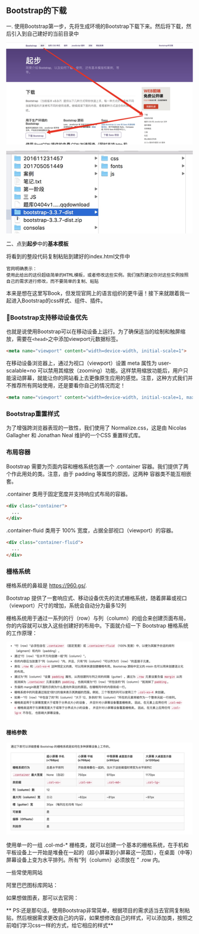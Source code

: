 ## Bootstrap的下载

一. 使用Bootstrap第一步，先将生成环境的Bootstrap下载下来。然后将下载，然后引入到自己建好的当前目录中

![](/jquery/01.png)
<br>



![](/jquery/03.jpg)





二、点到**起步**中的**基本模板**


将看到的整段代码复制粘贴到建好的index.html文件中

```
官网明确表示：
使用此给出的这份超级简单的HTML模板，或者修改这些实例。我们强烈建议你对这些实例按照自己的需求进行修改，而不要简单的复制、粘贴
```


本来是想在这里写Book，但发现官网上的语言组织的更牛逼！接下来就跟着我一起进入Bootstrap的css样式、组件、插件。



### Bootstrap支持移动设备优先

也就是说使用Bootstrap可以在移动设备上运行。为了确保适当的绘制和触屏缩放，需要在```<head>```之中添加viewport元数据标签。

```html
<meta name="viewport" content="width=device-width, initial-scale=1">
```

在移动设备浏览器上，通过为视口（viewport）设置 meta 属性为 user-scalable=no 可以禁用其缩放（zooming）功能。这样禁用缩放功能后，用户只能滚动屏幕，就能让你的网站看上去更像原生应用的感觉。注意，这种方式我们并不推荐所有网站使用，还是要看你自己的情况而定！

```html
<meta name="viewport" content="width=device-width, initial-scale=1, maximum-scale=1, user-scalable=no">
```


### Bootstrap重置样式

为了增强跨浏览器表现的一致性，我们使用了 Normalize.css，这是由 Nicolas Gallagher 和 Jonathan Neal 维护的一个CSS 重置样式库。


### 布局容器

Bootstrap 需要为页面内容和栅格系统包裹一个 .container 容器。我们提供了两个作此用处的类。注意，由于 padding 等属性的原因，这两种 容器类不能互相嵌套。


.container 类用于固定宽度并支持响应式布局的容器。

```html
<div class="container">
  ...
</div>
```

.container-fluid 类用于 100% 宽度，占据全部视口（viewport）的容器。

```html
<div class="container-fluid">
  ...
</div>
```


### 栅格系统

栅格系统的鼻祖是 <a>https://960.gs/</a>.

Bootstrap 提供了一套响应式、移动设备优先的流式栅格系统，随着屏幕或视口（viewport）尺寸的增加，系统会自动分为最多12列

栅格系统用于通过一系列的行（row）与列（column）的组合来创建页面布局，你的内容就可以放入这些创建好的布局中。下面就介绍一下 Bootstrap 栅格系统的工作原理：


![](/jquery/04.png)


#### 栅格参数

![](/jquery/05.png)



使用单一的一组 .col-md-* 栅格类，就可以创建一个基本的栅格系统，在手机和平板设备上一开始是堆叠在一起的（超小屏幕到小屏幕这一范围），在桌面（中等）屏幕设备上变为水平排列。所有“列（column）必须放在 ” .row 内。




一些常使用网站


阿里巴巴图标库网站：

[](http://www.iconfont.cn/)


如果想做图表，那可以去官网：

[](http://echarts.baidu.com/)

[](https://chartjs.bootcss.com/)




**
PS:还是那句话，使用Bootstrap非常简单，根据项目的需求适当去官网复制粘贴，然后根据需求更改自己的内容，如果想修改自己的样式，可以添加类，按照之前咱们学习css一样的方式，给它相应的样式**






